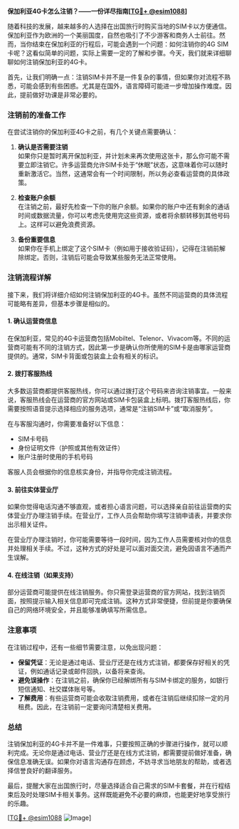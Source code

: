 **保加利亚4G卡怎么注销？——一份详尽指南[[TG💪+ @esim1088](https://t.me/s/esim1088)]**

随着科技的发展，越来越多的人选择在出国旅行时购买当地的SIM卡以方便通信。保加利亚作为欧洲的一个美丽国度，自然也吸引了不少游客和商务人士前往。然而，当你结束在保加利亚的行程后，可能会遇到一个问题：如何注销你的4G SIM卡呢？这看似简单的问题，实际上需要一定的了解和步骤。今天，我们就来详细聊聊如何注销保加利亚的4G卡。

首先，让我们明确一点：注销SIM卡并不是一件复杂的事情，但如果你对流程不熟悉，可能会感到有些困惑。尤其是在国外，语言障碍可能进一步增加操作难度。因此，提前做好功课是非常必要的。

### 注销前的准备工作

在尝试注销你的保加利亚4G卡之前，有几个关键点需要确认：

1. **确认是否需要注销**  
   如果你只是暂时离开保加利亚，并计划未来再次使用这张卡，那么你可能不需要立即注销它。许多运营商允许SIM卡处于“休眠”状态，这意味着你可以随时重新激活它。当然，这通常会有一个时间限制，所以务必查看运营商的具体政策。

2. **检查账户余额**  
   在注销之前，最好先检查一下你的账户余额。如果你的账户中还有剩余的通话时间或数据流量，你可以考虑先使用完这些资源，或者将余额转移到其他号码上。这样可以避免浪费资源。

3. **备份重要信息**  
   如果你在手机上绑定了这个SIM卡（例如用于接收验证码），记得在注销前解除绑定。否则，注销后可能会导致某些服务无法正常使用。

### 注销流程详解

接下来，我们将详细介绍如何注销保加利亚的4G卡。虽然不同运营商的具体流程可能略有差异，但基本步骤是相似的。

#### 1. 确认运营商信息
在保加利亚，常见的4G卡运营商包括Mobiltel、Telenor、Vivacom等。不同的运营商可能有不同的注销方式，因此第一步是确认你所使用的SIM卡是由哪家运营商提供的。通常，SIM卡背面或包装盒上会有相关的标识。

#### 2. 拨打客服热线
大多数运营商都提供客服热线，你可以通过拨打这个号码来咨询注销事宜。一般来说，客服热线会在运营商的官方网站或SIM卡包装盒上标明。拨打客服热线后，你需要按照语音提示选择相应的服务选项，通常是“注销SIM卡”或“取消服务”。

在与客服沟通时，你需要准备好以下信息：
- SIM卡号码
- 身份证明文件（护照或其他有效证件）
- 账户注册时使用的手机号码

客服人员会根据你的信息核实身份，并指导你完成注销流程。

#### 3. 前往实体营业厅
如果你觉得电话沟通不够直观，或者担心语言问题，可以选择亲自前往运营商的实体营业厅办理注销手续。在营业厅，工作人员会帮助你填写注销申请表，并要求你出示相关证件。

在营业厅办理注销时，你可能需要等待一段时间，因为工作人员需要核对你的信息并处理相关手续。不过，这种方式的好处是可以面对面交流，避免因语言不通而产生误解。

#### 4. 在线注销（如果支持）
部分运营商可能提供在线注销服务。你只需登录运营商的官方网站，找到注销页面，按照提示输入相关信息即可完成注销。这种方式非常便捷，但前提是你要确保自己的网络环境安全，并且能够准确填写所需信息。

### 注意事项

在注销过程中，还有一些细节需要注意，以免出现问题：

- **保留凭证**：无论是通过电话、营业厅还是在线方式注销，都要保存好相关的凭证，例如通话记录或邮件回执，以备将来查询。
- **避免误操作**：在注销之前，确保你已经解绑所有与SIM卡绑定的服务，如银行短信通知、社交媒体账号等。
- **了解费用**：有些运营商可能会收取注销费用，或者在注销后继续扣除一定的月租费。因此，在注销前一定要询问清楚相关费用。

### 总结

注销保加利亚的4G卡并不是一件难事，只要按照正确的步骤进行操作，就可以顺利完成。无论你是通过电话、营业厅还是在线方式注销，都需要提前做好准备，确保信息准确无误。如果你对语言沟通存在顾虑，不妨寻求当地朋友的帮助，或者选择信誉良好的翻译服务。

最后，提醒大家在出国旅行时，尽量选择适合自己需求的SIM卡套餐，并在行程结束后及时处理SIM卡相关事务。这样既能避免不必要的麻烦，也能更好地享受旅行的乐趣。

[[TG💪+ @esim1088](https://t.me/s/esim1088) ![Image](https://i.postimg.cc/4NQfJmqS/Snipaste-2025-05-13-00-14-12.png)]